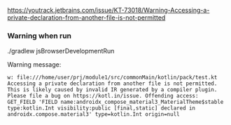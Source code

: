 https://youtrack.jetbrains.com/issue/KT-73018/Warning-Accessing-a-private-declaration-from-another-file-is-not-permitted

### Warning when run  

./gradlew jsBrowserDevelopmentRun

Warning message:
```  
w: file:///home/user/prj/module1/src/commonMain/kotlin/pack/test.kt Accessing a private declaration from another file is not permitted. This is likely caused by invalid IR generated by a compiler plugin. Please file a bug on https://kotl.in/issue. Offending access: GET_FIELD 'FIELD name:androidx_compose_material3_MaterialTheme$stable type:kotlin.Int visibility:public [final,static] declared in androidx.compose.material3' type=kotlin.Int origin=null
```
